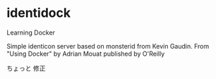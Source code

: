 # identidock
Learning Docker

Simple identicon server based on monsterid from Kevin Gaudin.
From "Using Docker" by Adrian Mouat published by O'Reilly

ちょっと
修正
 
